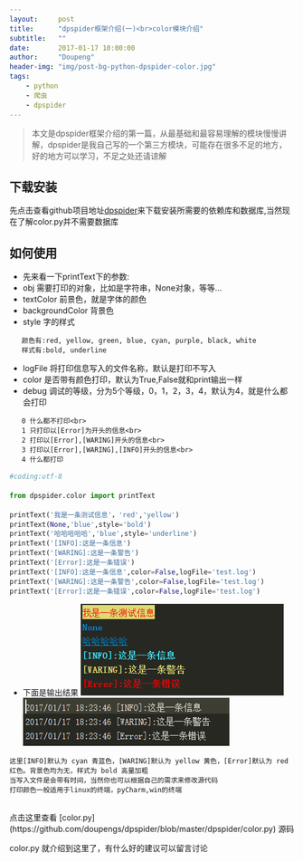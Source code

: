 ```yaml
---
layout:     post
title:      "dpspider框架介绍(一)<br>color模块介绍"
subtitle:   ""
date:       2017-01-17 10:00:00
author:     "Doupeng"
header-img: "img/post-bg-python-dpspider-color.jpg"
tags:
    - python
    - 爬虫
    - dpspider
---
```


> 本文是dpspider框架介绍的第一篇，从最基础和最容易理解的模块慢慢讲解，dpspider是我自己写的一个第三方模块，可能存在很多不足的地方，好的地方可以学习，不足之处还请谅解

## 下载安装

先点击查看github项目地址[dpspider](https://github.com/doupengs/dpspider/blob/master/README.md)来下载安装所需要的依赖库和数据库,当然现在了解color.py并不需要数据库


## 如何使用

* 先来看一下printText下的参数:
 * obj 需要打印的对象，比如是字符串，None对象，等等...
 * textColor 前景色，就是字体的颜色
 * backgroundColor 背景色
 * style 字的样式
 ```
    颜色有:red, yellow, green, blue, cyan, purple, black, white
    样式有:bold, underline
 ```
 * logFile 将打印信息写入的文件名称，默认是打印不写入
 * color 是否带有颜色打印，默认为True,False就和print输出一样
 * debug 调试的等级，分为5个等级，0，1，2，3，4，默认为4，就是什么都会打印
 ```
    0 什么都不打印<br>
    1 只打印以[Error]为开头的信息<br>
    2 打印以[Error],[WARING]开头的信息<br>
    3 打印以[Error],[WARING],[INFO]开头的信息<br>
    4 什么都打印
 ```
 ```python
#coding:utf-8

from dpspider.color import printText

printText('我是一条测试信息'，'red','yellow')
printText(None,'blue',style='bold')
printText('哈哈哈哈哈','blue',style='underline')
printText('[INFO]:这是一条信息')
printText('[WARING]:这是一条警告')
printText('[Error]:这是一条错误')
printText('[INFO]:这是一条信息',color=False,logFile='test.log')
printText('[WARING]:这是一条警告',color=False,logFile='test.log')
printText('[Error]:这是一条错误',color=False,logFile='test.log')
```
* 下面是输出结果
![](https://github.com/doupengs/doupengs.github.io/blob/master/img/python-dpspider-color.PNG)<br>
![](https://github.com/doupengs/doupengs.github.io/blob/master/img/python-dpspider-color1.PNG)
 ```
 这里[INFO]默认为 cyan 青蓝色，[WARING]默认为 yellow 黄色，[Error]默认为 red 红色。背景色均为无，样式为 bold 高量加粗
 当写入文件是会带有时间，当然你也可以根据自己的需求来修改源代码
 打印颜色一般适用于linux的终端，pyCharm,win的终端
 ```
 <br>
 点击这里查看 [color.py](https://github.com/doupengs/dpspider/blob/master/dpspider/color.py) 源码
 
 color.py 就介绍到这里了，有什么好的建议可以留言讨论
